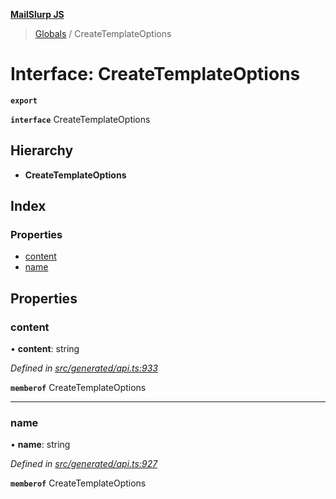 **[MailSlurp JS](../README.md)**

> [Globals](../README.md) / CreateTemplateOptions

# Interface: CreateTemplateOptions

**`export`** 

**`interface`** CreateTemplateOptions

## Hierarchy

* **CreateTemplateOptions**

## Index

### Properties

* [content](createtemplateoptions.md#content)
* [name](createtemplateoptions.md#name)

## Properties

### content

•  **content**: string

*Defined in [src/generated/api.ts:933](https://github.com/mailslurp/mailslurp-client/blob/b27590b/src/generated/api.ts#L933)*

**`memberof`** CreateTemplateOptions

___

### name

•  **name**: string

*Defined in [src/generated/api.ts:927](https://github.com/mailslurp/mailslurp-client/blob/b27590b/src/generated/api.ts#L927)*

**`memberof`** CreateTemplateOptions

